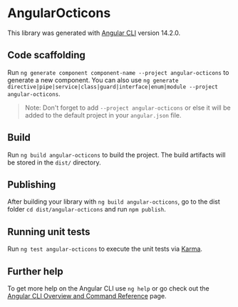 # AngularOcticons

This library was generated with [Angular CLI](https://github.com/angular/angular-cli) version 14.2.0.

## Code scaffolding

Run `ng generate component component-name --project angular-octicons` to generate a new component. You can also use `ng generate directive|pipe|service|class|guard|interface|enum|module --project angular-octicons`.
> Note: Don't forget to add `--project angular-octicons` or else it will be added to the default project in your `angular.json` file. 

## Build

Run `ng build angular-octicons` to build the project. The build artifacts will be stored in the `dist/` directory.

## Publishing

After building your library with `ng build angular-octicons`, go to the dist folder `cd dist/angular-octicons` and run `npm publish`.

## Running unit tests

Run `ng test angular-octicons` to execute the unit tests via [Karma](https://karma-runner.github.io).

## Further help

To get more help on the Angular CLI use `ng help` or go check out the [Angular CLI Overview and Command Reference](https://angular.io/cli) page.
